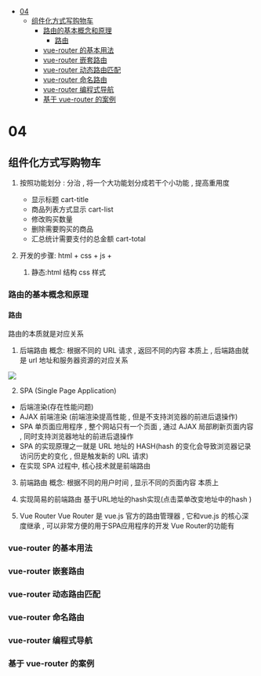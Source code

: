 - [04](#04)
  - [组件化方式写购物车](#组件化方式写购物车)
    - [路由的基本概念和原理](#路由的基本概念和原理)
      - [路由](#路由)
    - [vue-router 的基本用法](#vue-router-的基本用法)
    - [vue-router 嵌套路由](#vue-router-嵌套路由)
    - [vue-router 动态路由匹配](#vue-router-动态路由匹配)
    - [vue-router 命名路由](#vue-router-命名路由)
    - [vue-router 编程式导航](#vue-router-编程式导航)
    - [基于 vue-router 的案例](#基于-vue-router-的案例)

# 04

## 组件化方式写购物车

1. 按照功能划分 : 分治 , 将一个大功能划分成若干个小功能 , 提高重用度

    - 显示标题 cart-title
    - 商品列表方式显示 cart-list
    - 修改购买数量
    - 删除需要购买的商品
    - 汇总统计需要支付的总金额 cart-total

2. 开发的步骤: html + css + js +
    1. 静态:html 结构 css 样式

### 路由的基本概念和原理

#### 路由

路由的本质就是对应关系

1. 后端路由
   概念: 根据不同的 URL 请求 , 返回不同的内容
   本质上 , 后端路由就是 url 地址和服务器资源的对应关系

![](后端路由)

2. SPA (Single Page Application)

-   后端渲染(存在性能问题)
-   AJAX 前端渲染 (前端渲染提高性能 , 但是不支持浏览器的前进后退操作)
-   SPA 单页面应用程序 , 整个网站只有一个页面 , 通过 AJAX 局部刷新页面内容 , 同时支持浏览器地址的前进后退操作
-   SPA 的实现原理之一就是 URL 地址的 HASH(hash 的变化会导致浏览器记录访问历史的变化 , 但是触发新的 URL 请求)
-   在实现 SPA 过程中, 核心技术就是前端路由

3. 前端路由
概念: 根据不同的用户时间 , 显示不同的页面内容
本质上

4. 实现简易的前端路由
基于URL地址的hash实现(点击菜单改变地址中的hash )

5. Vue Router 
Vue Router 是 vue.js 官方的路由管理器 , 它和vue.js 的核心深度继承 , 可以非常方便的用于SPA应用程序的开发
Vue Router的功能有

### vue-router 的基本用法

### vue-router 嵌套路由

### vue-router 动态路由匹配

### vue-router 命名路由

### vue-router 编程式导航

### 基于 vue-router 的案例
